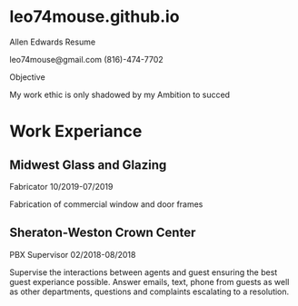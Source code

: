 # leo74mouse.github.io
<html>
  <head>Allen Edwards Resume</head>
     <p>leo74mouse@gmail.com
        (816)-474-7702</p>

  <head>Objective</head>
<p>My work ethic is only shadowed by my Ambition to succed</p>

<h1>Work Experiance</h1>

<h2>Midwest Glass and Glazing</h2>
<p>Fabricator 10/2019-07/2019
  
  Fabrication of commercial window and door frames</p>

<h2>Sheraton-Weston Crown Center</h2>
<p>PBX Supervisor 02/2018-08/2018
  
  Supervise the interactions between agents and guest ensuring the best guest experiance possible. Answer emails, text, phone from guests as well as other departments, questions and complaints escalating to a resolution.
